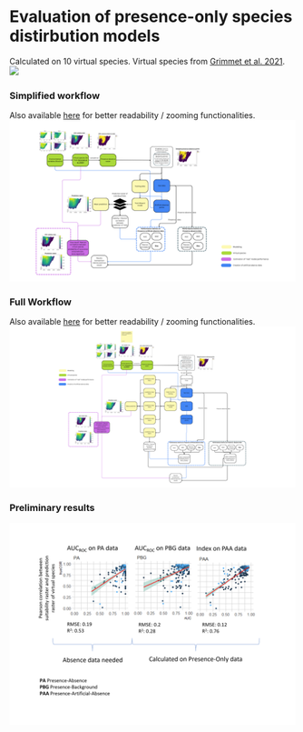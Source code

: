 # Evaluation of presence-only species distirbution models

Calculated on 10 virtual species. Virtual species from [Grimmet et al. 2021](https://doi.org/10.1016/j.ecolmodel.2020.109194).
![](https://ars.els-cdn.com/content/image/1-s2.0-S0304380020302659-gr1.jpg)

### Simplified workflow
Also available [here](https://www.canva.com/design/DAGoQsREV4I/LJuZQiilc2LV3LAUtLvcKA/edit?utm_content=DAGoQsREV4I&utm_campaign=designshare&utm_medium=link2&utm_source=sharebutton) for better readability / zooming functionalities.
![](images/workflow_simplified.png)

### Full Workflow
Also available [here](https://www.canva.com/design/DAGoQAAKF8E/IAn1Zi1qZIhZnv67fm0TrA/edit?utm_content=DAGoQAAKF8E&utm_campaign=designshare&utm_medium=link2&utm_source=sharebutton) for better readability / zooming functionalities.
![](images/Workflow_sdmPerformance.png)


### Preliminary results

![](images/summary.png)
